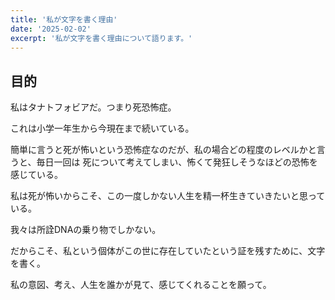```yaml
---
title: '私が文字を書く理由'
date: '2025-02-02'
excerpt: '私が文字を書く理由について語ります。'
---
```


## 目的

私はタナトフォビアだ。つまり死恐怖症。

これは小学一年生から今現在まで続いている。

簡単に言うと死が怖いという恐怖症なのだが、私の場合どの程度のレベルかと言うと、毎日一回は
死について考えてしまい、怖くて発狂しそうなほどの恐怖を感じている。

私は死が怖いからこそ、この一度しかない人生を精一杯生きていきたいと思っている。

我々は所詮DNAの乗り物でしかない。

だからこそ、私という個体がこの世に存在していたという証を残すために、文字を書く。

私の意図、考え、人生を誰かが見て、感じてくれることを願って。
